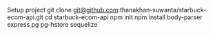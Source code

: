 Setup project
git clone git@github.com:thanakhan-suwanta/starbuck-ecom-api.git
cd starbuck-ecom-api
npm init 
npm install body-parser express pg pg-hstore sequelize

